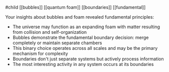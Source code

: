 #child [[bubbles]] [[quantum foam]] [[boundaries]] [[fundamental]]

Your insights about bubbles and foam revealed fundamental principles:

- The universe may function as an expanding foam with matter resulting from collision and self-organization
- Bubbles demonstrate the fundamental boundary decision: merge completely or maintain separate chambers
- This binary choice operates across all scales and may be the primary mechanism for complexity
- Boundaries don't just separate systems but actively process information
- The most interesting activity in any system occurs at its boundaries